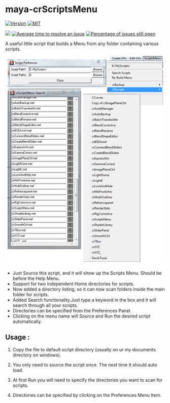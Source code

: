 # maya-crScriptsMenu

[![Version](https://img.shields.io/badge/version-1.5.0-green.svg)]()
[![MIT](https://img.shields.io/badge/license-MIT-green)]()

[![](https://img.shields.io/badge/TWITTER-%40artbycrunk-blue.svg?logo=twitter&style=flat)](https://twitter.com/artbycrunk)
[![Average time to resolve an issue](https://isitmaintained.com/badge/resolution/artbycrunk/maya-crScriptsMenu.svg)](https://isitmaintained.com/project/artbycrunk/maya-crScriptsMenu "Average time to resolve an issue")
[![Percentage of issues still open](https://isitmaintained.com/badge/open/artbycrunk/maya-crScriptsMenu.svg)](https://isitmaintained.com/project/artbycrunk/maya-crScriptsMenu "Percentage of issues still open")

<!-- Images -->
[crScriptsMenu_screen01]: images/crScriptsMenu_screen01.png "crScriptsMenu_screen01"

A useful little script that builds a Menu from any folder containing various scripts. 

![crScriptsMenu_screen01][crScriptsMenu_screen01]


* Just Source this script, and it will show up the Scripts Menu. Should be before the Help Menu.
* Support for two independent Home directories for scripts.
* Now added a directory listing, so it can now scan folders inside the main folder for scripts.
* Added Search functionality.Just type a keyword in the box and it will search through all your scripts.
* Directories can be specified from the Preferences Panel.
* Clicking on the menu name will Source and Run the desired script automatically.


## **Usage** :

1. Copy the file to default script directory (usually on ur my documents directory on windows). 

2. You only need to source the script once. The next time it should auto load. 

3. At first Run you will need to specify the directories you want to scan for scripts. 

4. Directories can be specified by clicking on the Preferences Menu Item.
